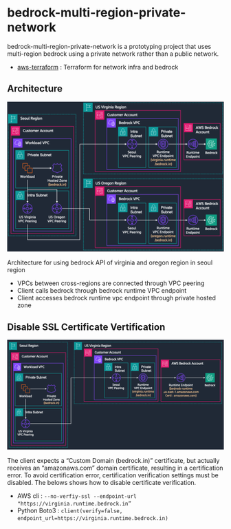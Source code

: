 # bedrock-multi-region-private-network

bedrock-multi-region-private-network is a prototyping project that uses multi-region bedrock using a private network rather than a public network.

* [aws-terraform](https://github.com/ssup2-playground/bedrock-cross-region_aws-terraform) : Terraform for network infra and bedrock

## Architecture

<img src="/images/architecture.png" width="700"/>

Architecture for using bedrock API of virginia and oregon region in seoul region

* VPCs between cross-regions are connected through VPC peering
* Client calls bedrock through bedrock runtime VPC endpoint
* Client accesses bedrock runtime vpc endpoint through private hosted zone

## Disable SSL Certificate Vertification

<img src="/images/disable-ssl.png" width="800"/>

The client expects a “Custom Domain (bedrock.in)” certificate, but actually receives an “amazonaws.com” domain certificate, resulting in a certification error. To avoid certification error, certification verification settings must be disabled. The belows shows how to disable certificate verification.

* AWS cli : `--no-verfiy-ssl --endpoint-url "https://virginia.runtime.bedrock.in”`
* Python Boto3 : `client(verify=false, endpoint_url=https://virginia.runtime.bedrock.in)`
